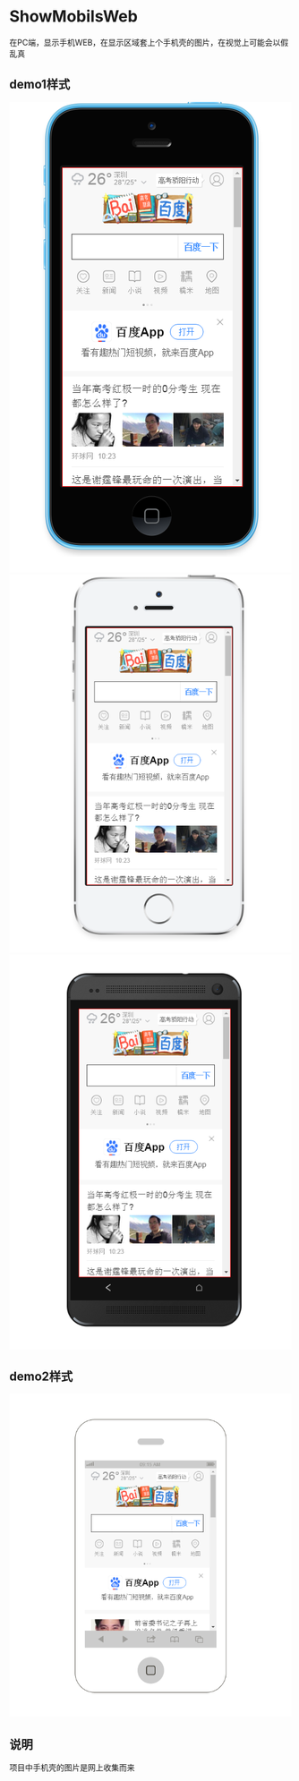 # ShowMobilsWeb
在PC端，显示手机WEB，在显示区域套上个手机壳的图片，在视觉上可能会以假乱真

## demo1样式
![Alt text](https://raw.githubusercontent.com/ss7247/ShowMobilsWeb/master/img/1_1.png)
![Alt text](https://raw.githubusercontent.com/ss7247/ShowMobilsWeb/master/img/1_2.png)
![Alt text](https://raw.githubusercontent.com/ss7247/ShowMobilsWeb/master/img/1_3.png)

## demo2样式
![Alt text](https://raw.githubusercontent.com/ss7247/ShowMobilsWeb/master/img/2_1.png)

## 说明
项目中手机壳的图片是网上收集而来

